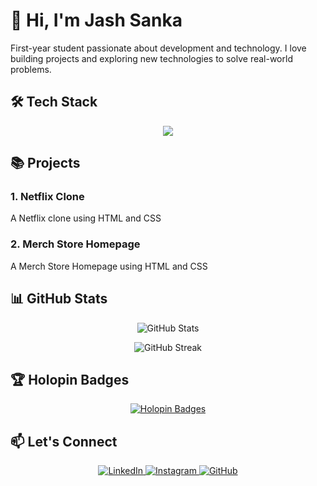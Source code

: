 # 👋 Hi, I'm Jash Sanka

First-year student passionate about development and technology. I love building projects and exploring new technologies to solve real-world problems.

## 🛠️ Tech Stack

<p align="center">
  <img src="https://skillicons.dev/icons?i=html,css,cpp,java,python" />
</p>

## 📚 Projects

### 1. Netflix Clone
A Netflix clone using HTML and CSS

### 2. Merch Store Homepage
A Merch Store Homepage using HTML and CSS

## 📊 GitHub Stats

<p align="center">
  <img src="https://github-readme-stats.vercel.app/api?username=JashSanka&show_icons=true&theme=radical" alt="GitHub Stats" />
</p>

<p align="center">
  <img src="https://github-readme-streak-stats.herokuapp.com/?user=JashSanka&theme=radical" alt="GitHub Streak" />
</p>

## 🏆 Holopin Badges

<p align="center">
  <a href="https://holopin.io/@jashsanka">
    <img src="https://holopin.io/api/user/board?user=jashsanka" alt="Holopin Badges" />
  </a>
</p>

## 📫 Let's Connect

<p align="center">
  <a href="https://www.linkedin.com/in/jash-sanka-329760376/">
    <img src="https://skillicons.dev/icons?i=linkedin" alt="LinkedIn" />
  </a>
  <a href="https://www.instagram.com/jashsanka616/">
    <img src="https://skillicons.dev/icons?i=instagram" alt="Instagram" />
  </a>
  <a href="https://github.com/JashSanka">
    <img src="https://skillicons.dev/icons?i=github" alt="GitHub" />
  </a>
</p>


